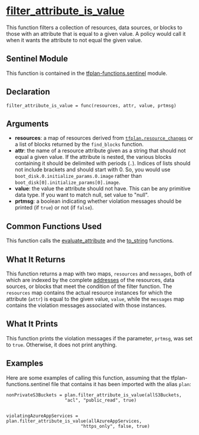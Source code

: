 # [filter_attribute_is_value](../tfplan-functions.sentinel#L622)
This function filters a collection of resources, data sources, or blocks to those with an attribute that is equal to a given value. A policy would call it when it wants the attribute to not equal the given value.

## Sentinel Module
This function is contained in the [tfplan-functions.sentinel](../tfplan-functions.sentinel) module.

## Declaration
`filter_attribute_is_value = func(resources, attr, value, prtmsg)`

## Arguments
* **resources**: a map of resources derived from [`tfplan.resource_changes`](https://www.terraform.io/docs/cloud/sentinel/import/tfplan-v2.html#the-resource_changes-collection) or a list of blocks returned by the `find_blocks` function.
* **attr**: the name of a resource attribute given as a string that should not equal a given value. If the attribute is nested, the various blocks containing it should be delimited with periods (`.`). Indices of lists should not include brackets and should start with 0. So, you would use `boot_disk.0.initialize_params.0.image` rather than `boot_disk[0].initialize_params[0].image`.
* **value**: the value the attribute should not have. This can be any primitive data type. If you want to match null, set value to "null".
* **prtmsg**: a boolean indicating whether violation messages should be printed (if `true`) or not (if `false`).

## Common Functions Used
This function calls the [evaluate_attribute](./evaluate_attribute.md) and the [to_string](./to_string.md) functions.

## What It Returns
This function returns a map with two maps, `resources` and `messages`, both of which are indexed by the complete [addresses](https://www.terraform.io/docs/internals/resource-addressing.html) of the resources, data sources, or blocks that meet the condition of the filter function. The `resources` map contains the actual resource instances for which the attribute (`attr`) is equal to the given value, `value`, while the `messages` map contains the violation messages associated with those instances.

## What It Prints
This function prints the violation messages if the parameter, `prtmsg`, was set to `true`. Otherwise, it does not print anything.

## Examples
Here are some examples of calling this function, assuming that the tfplan-functions.sentinel file that contains it has been imported with the alias `plan`:
```
nonPrivateS3Buckets = plan.filter_attribute_is_value(allS3Buckets,
                      "acl", "public_read", true)


violatingAzureAppServices = plan.filter_attribute_is_value(allAzureAppServices,
                            "https_only", false, true)
```
